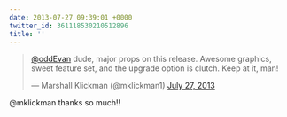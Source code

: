 ```yaml
---
date: 2013-07-27 09:39:01 +0000
twitter_id: 361118530210512896
title: ''
---
```


<blockquote class="twitter-tweet"><p lang="en" dir="ltr"><a href="https://twitter.com/oddEvan?ref_src=twsrc%5Etfw">@oddEvan</a> dude, major props on this release. Awesome graphics, sweet feature set, and the upgrade option is clutch. Keep at it, man!</p>&mdash; Marshall Klickman (@mklickman1) <a href="https://twitter.com/mklickman1/status/361100580074160131?ref_src=twsrc%5Etfw">July 27, 2013</a></blockquote>
<script async src="https://platform.twitter.com/widgets.js" charset="utf-8"></script>

@mklickman thanks so much!!
